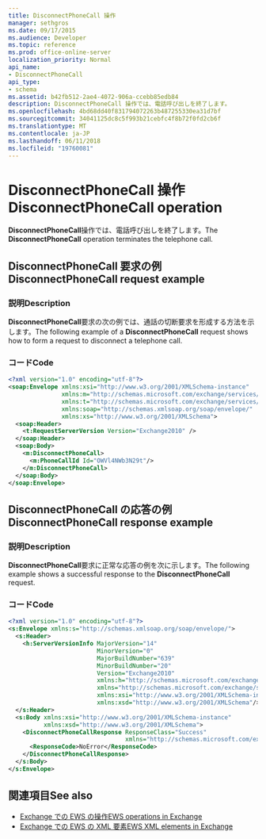 ```yaml
---
title: DisconnectPhoneCall 操作
manager: sethgros
ms.date: 09/17/2015
ms.audience: Developer
ms.topic: reference
ms.prod: office-online-server
localization_priority: Normal
api_name:
- DisconnectPhoneCall
api_type:
- schema
ms.assetid: b42fb512-2ae4-4072-906a-ccebb85edb84
description: DisconnectPhoneCall 操作では、電話呼び出しを終了します。
ms.openlocfilehash: 4bd68dd40f831794072263b487255330ea31d7bf
ms.sourcegitcommit: 34041125dc8c5f993b21cebfc4f8b72f0fd2cb6f
ms.translationtype: MT
ms.contentlocale: ja-JP
ms.lasthandoff: 06/11/2018
ms.locfileid: "19760081"
---
```

# <a name="disconnectphonecall-operation"></a><span data-ttu-id="e7836-103">DisconnectPhoneCall 操作</span><span class="sxs-lookup"><span data-stu-id="e7836-103">DisconnectPhoneCall operation</span></span>

<span data-ttu-id="e7836-104">**DisconnectPhoneCall**操作では、電話呼び出しを終了します。</span><span class="sxs-lookup"><span data-stu-id="e7836-104">The **DisconnectPhoneCall** operation terminates the telephone call.</span></span> 
  
## <a name="disconnectphonecall-request-example"></a><span data-ttu-id="e7836-105">DisconnectPhoneCall 要求の例</span><span class="sxs-lookup"><span data-stu-id="e7836-105">DisconnectPhoneCall request example</span></span>

### <a name="description"></a><span data-ttu-id="e7836-106">説明</span><span class="sxs-lookup"><span data-stu-id="e7836-106">Description</span></span>

<span data-ttu-id="e7836-107">**DisconnectPhoneCall**要求の次の例では、通話の切断要求を形成する方法を示します。</span><span class="sxs-lookup"><span data-stu-id="e7836-107">The following example of a **DisconnectPhoneCall** request shows how to form a request to disconnect a telephone call.</span></span> 
  
### <a name="code"></a><span data-ttu-id="e7836-108">コード</span><span class="sxs-lookup"><span data-stu-id="e7836-108">Code</span></span>

```XML
<?xml version="1.0" encoding="utf-8"?>
<soap:Envelope xmlns:xsi="http://www.w3.org/2001/XMLSchema-instance"
               xmlns:m="http://schemas.microsoft.com/exchange/services/2006/messages"
               xmlns:t="http://schemas.microsoft.com/exchange/services/2006/types"
               xmlns:soap="http://schemas.xmlsoap.org/soap/envelope/"
               xmlns:xs="http://www.w3.org/2001/XMLSchema">
  <soap:Header>
    <t:RequestServerVersion Version="Exchange2010" />
  </soap:Header>
  <soap:Body>
    <m:DisconnectPhoneCall>
      <m:PhoneCallId Id="OWVl4NWb3N29t"/>
    </m:DisconnectPhoneCall>
  </soap:Body>
</soap:Envelope>
```

## <a name="disconnectphonecall-response-example"></a><span data-ttu-id="e7836-109">DisconnectPhoneCall の応答の例</span><span class="sxs-lookup"><span data-stu-id="e7836-109">DisconnectPhoneCall response example</span></span>

### <a name="description"></a><span data-ttu-id="e7836-110">説明</span><span class="sxs-lookup"><span data-stu-id="e7836-110">Description</span></span>

<span data-ttu-id="e7836-111">**DisconnectPhoneCall**要求に正常な応答の例を次に示します。</span><span class="sxs-lookup"><span data-stu-id="e7836-111">The following example shows a successful response to the **DisconnectPhoneCall** request.</span></span> 
  
### <a name="code"></a><span data-ttu-id="e7836-112">コード</span><span class="sxs-lookup"><span data-stu-id="e7836-112">Code</span></span>

```XML
<?xml version="1.0" encoding="utf-8"?>
<s:Envelope xmlns:s="http://schemas.xmlsoap.org/soap/envelope/">
  <s:Header>
    <h:ServerVersionInfo MajorVersion="14" 
                         MinorVersion="0" 
                         MajorBuildNumber="639" 
                         MinorBuildNumber="20" 
                         Version="Exchange2010" 
                         xmlns:h="http://schemas.microsoft.com/exchange/services/2006/types" 
                         xmlns="http://schemas.microsoft.com/exchange/services/2006/types" 
                         xmlns:xsi="http://www.w3.org/2001/XMLSchema-instance" 
                         xmlns:xsd="http://www.w3.org/2001/XMLSchema"/>
  </s:Header>
  <s:Body xmlns:xsi="http://www.w3.org/2001/XMLSchema-instance" 
          xmlns:xsd="http://www.w3.org/2001/XMLSchema">
    <DisconnectPhoneCallResponse ResponseClass="Success" 
                                 xmlns="http://schemas.microsoft.com/exchange/services/2006/messages">
      <ResponseCode>NoError</ResponseCode>
    </DisconnectPhoneCallResponse>
  </s:Body>
</s:Envelope>
```

## <a name="see-also"></a><span data-ttu-id="e7836-113">関連項目</span><span class="sxs-lookup"><span data-stu-id="e7836-113">See also</span></span>

- [<span data-ttu-id="e7836-114">Exchange での EWS の操作</span><span class="sxs-lookup"><span data-stu-id="e7836-114">EWS operations in Exchange</span></span>](ews-operations-in-exchange.md) 
- [<span data-ttu-id="e7836-115">Exchange での EWS の XML 要素</span><span class="sxs-lookup"><span data-stu-id="e7836-115">EWS XML elements in Exchange</span></span>](ews-xml-elements-in-exchange.md)

